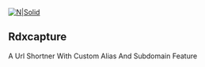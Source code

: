 [![N|Solid](https://avatars0.githubusercontent.com/u/48455379?s=400&u=e28b5b0206f3fb6e4948b38c4a4edc4b9638fe06&v=4)](https://github.com/Chaudharyramandahiya)

## Rdxcapture
A Url Shortner With Custom Alias And Subdomain Feature

<!--
**rdxbomb/rdxbomb** is a ✨ _special_ ✨ repository because its `README.md` (this file) appears on your GitHub profile.

Here are some ideas to get you started:

- 🔭 I’m currently working on ...
- 🌱 I’m currently learning ...
- 👯 I’m looking to collaborate on ...
- 🤔 I’m looking for help with ...
- 💬 Ask me about ...
- 📫 How to reach me: ...
- 😄 Pronouns: ...
- ⚡ Fun fact: ...
- Hi there 👋
-->
